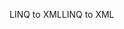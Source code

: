 <span data-ttu-id="38fef-101">LINQ to XML</span><span class="sxs-lookup"><span data-stu-id="38fef-101">LINQ to XML</span></span>